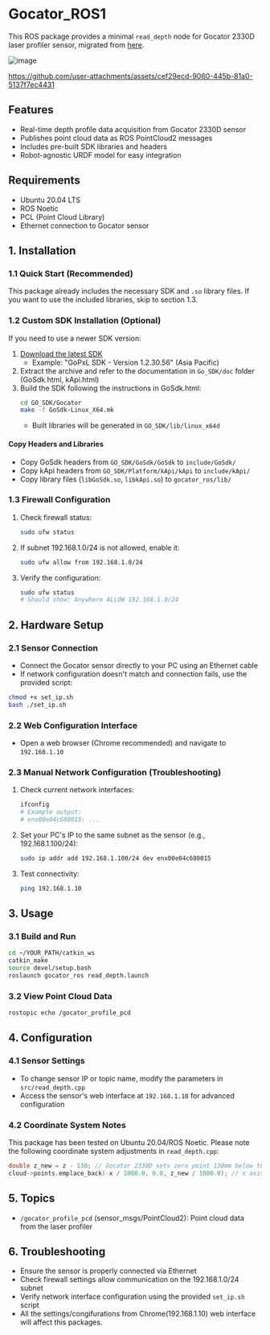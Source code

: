 # Gocator_ROS1

This ROS package provides a minimal `read_depth` node for Gocator 2330D laser profiler sensor, migrated from [here](https://github.com/robotsorcerer/gocator).

![image](https://github.com/user-attachments/assets/ba844a1c-acc3-475f-b053-1fd2ddc1a3b2)

https://github.com/user-attachments/assets/cef29ecd-9060-445b-81a0-5137f7ec4431


## Features

- Real-time depth profile data acquisition from Gocator 2330D sensor
- Publishes point cloud data as ROS PointCloud2 messages
- Includes pre-built SDK libraries and headers
- Robot-agnostic URDF model for easy integration

## Requirements

- Ubuntu 20.04 LTS
- ROS Noetic
- PCL (Point Cloud Library)
- Ethernet connection to Gocator sensor

## 1. Installation

### 1.1 Quick Start (Recommended)
This package already includes the necessary SDK and `.so` library files. If you want to use the included libraries, skip to section 1.3.

### 1.2 Custom SDK Installation (Optional)
If you need to use a newer SDK version:

1. [Download the latest SDK](https://lmi3d.com/product-downloads/?searchdownloads=&productcategory=43&productcategoryone=48&productcategorytwo=52&resourcecategory=%20&resourceindustry=%20&resourcefiletype=%20&softwarerelease=%20&action=mydownloadfilter)
   - Example: "GoPxL SDK - Version 1.2.30.56" (Asia Pacific)
2. Extract the archive and refer to the documentation in `Go_SDK/doc` folder (GoSdk.html, kApi.html)
3. Build the SDK following the instructions in GoSdk.html:
   ```bash
   cd GO_SDK/Gocator
   make -f GoSdk-Linux_X64.mk
   ```
   - Built libraries will be generated in `GO_SDK/lib/linux_x64d`

#### Copy Headers and Libraries
- Copy GoSdk headers from `GO_SDK/GoSdk/GoSdk` to `include/GoSdk/`
- Copy kApi headers from `GO_SDK/Platform/kApi/kApi` to `include/kApi/`
- Copy library files (`libGoSdk.so`, `libkApi.so`) to `gocator_ros/lib/`

### 1.3 Firewall Configuration
1. Check firewall status:
   ```bash
   sudo ufw status
   ```
2. If subnet 192.168.1.0/24 is not allowed, enable it:
   ```bash
   sudo ufw allow from 192.168.1.0/24
   ```
3. Verify the configuration:
   ```bash
   sudo ufw status
   # Should show: Anywhere ALLOW 192.168.1.0/24
   ```

## 2. Hardware Setup

### 2.1 Sensor Connection
- Connect the Gocator sensor directly to your PC using an Ethernet cable
- If network configuration doesn't match and connection fails, use the provided script:
```bash
chmod +x set_ip.sh
bash ./set_ip.sh
```

### 2.2 Web Configuration Interface
- Open a web browser (Chrome recommended) and navigate to `192.168.1.10`

### 2.3 Manual Network Configuration (Troubleshooting)

1. Check current network interfaces:
   ```bash
   ifconfig
   # Example output:
   # enx00e04c680015: ...
   ```
2. Set your PC's IP to the same subnet as the sensor (e.g., 192.168.1.100/24):
   ```bash
   sudo ip addr add 192.168.1.100/24 dev enx00e04c680015
   ```
3. Test connectivity:
   ```bash
   ping 192.168.1.10
   ```

## 3. Usage

### 3.1 Build and Run
```bash
cd ~/YOUR_PATH/catkin_ws
catkin_make
source devel/setup.bash
roslaunch gocator_ros read_depth.launch
```

### 3.2 View Point Cloud Data
```bash
rostopic echo /gocator_profile_pcd
```

## 4. Configuration

### 4.1 Sensor Settings
- To change sensor IP or topic name, modify the parameters in `src/read_depth.cpp`
- Access the sensor's web interface at `192.168.1.10` for advanced configuration

### 4.2 Coordinate System Notes
This package has been tested on Ubuntu 20.04/ROS Noetic. Please note the following coordinate system adjustments in `read_depth.cpp`:

```cpp
double z_new = z - 130; // Gocator 2330D sets zero point 130mm below the sensor
cloud->points.emplace_back(-x / 1000.0, 0.0, z_new / 1000.0); // x axis is inverted to align with standard coordinate frame
```

## 5. Topics

- `/gocator_profile_pcd` (sensor_msgs/PointCloud2): Point cloud data from the laser profiler

## 6. Troubleshooting

- Ensure the sensor is properly connected via Ethernet
- Check firewall settings allow communication on the 192.168.1.0/24 subnet
- Verify network interface configuration using the provided `set_ip.sh` script
- All the settings/congifurations from Chrome(192.168.1.10) web interface will affect this packages. 
